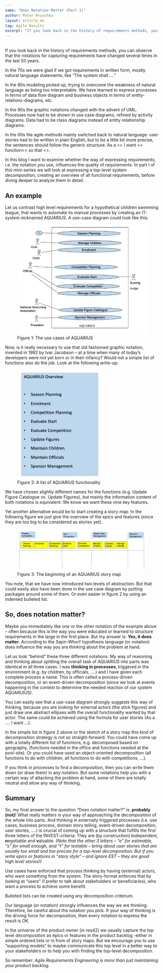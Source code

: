 ```yaml
---
name: "Does Notation Matter (Part 1)"
author: Peter Hruschka
layout: article_en
tag: Agile Results
excerpt: "If you look back in the history of requirements methods, you can observe that the notations for capturing requirements have changed several times in the last 50 years."
---
```

<br>
If you look back in the history of requirements methods, you can observe that the notations for capturing requirements have changed several times in the last 50 years.

In the 70s we were glad if we got requirements in written form, mostly natural language statements, like “The system shall ….”

In the 80s modeling picked up, trying to overcome the weakness of natural language as being too interpretable. We have learned to express processes in terms of data flow diagram and business objects in terms of entity-relations-diagrams, etc.

In the 90s the graphic notations changed with the advent of UML. Processes now had to be shown in use case diagrams, refined by activity diagrams. Data had to be class diagrams instead of entity relationship diagrams.

In the 00s the agile methods mainly switched back to natural language: user stories had to be written in plain English, but to be a little bit more precise, the sentences should follow the generic structure: As a <<user>> I want << function>> so that <<benefit>>.

In this blog I want to examine whether the way of expressing requirements, i.e. the notation you use, influences the quality of requirements. In part I of this mini-series we will look at expressing a top-level system decomposition, creating an overview of all functional requirements, before diving deeper to analyze them in detail.

## An example

Let us contrast high level requirements for a hypothetical children swimming league, that wants to automate its manual processes by creating an IT-system nicknamed AQUARIUS. A use-case diagram could look like this:

<figure>
  <img class="max800" src="/images/blog/doesNotationMatter.webp"/>
  <figcaption>Figure 1: The use cases of AQUARIUS</figcaption>
</figure>

Now, is it really necessary to use that old fashioned graphic notation, invented in 1992 by Ivar Jacobson – at a time when many of today’s developers were not yet born or in their infancy? Would not a simple list of functions also do the job. Look at the following write-up:

<figure>
  <img class="max500" src="/images/blog/doesNotationMatter2.webp"/>
  <figcaption>Figure 2: A list of AQUARIUS functionality</figcaption>
</figure>

We have chosen slightly different names for the functions (e.g. Update Figure Catalogue vs. Update Figures), but mainly the information content of both notations is equivalent: We know we want these nine key features.

Yet another alternative would be to start creating a story map. In the following figure we just give the overview of the epics and features (since they are too big to be considered as stories yet).

<figure>
  <img src="/images/blog/doesNotationMatter3.webp"/>
  <figcaption>Figure 3: The beginning of an AQUARIUS story map</figcaption>
</figure>

You note, that we have now introduced two levels of abstraction. But that could easily also have been done in the use case diagram by putting packages around some of them. Or even easier in figure 2 by using an indented bulleted list.

## So, does notation matter?

Maybe you immediately like one or the other notation of the example above – often because this is the way you were educated or learned to structure requirements in the large in the first place. But my answer is: **Yes, it does matter**. According to the Sapir–Whorf hypothesis language (or notation) does influence the way you are thinking about the problem at hand.

Let us look “behind” these three different notations. My way of reasoning and thinking about splitting the overall task of AQUARIUS into parts was identical in all three cases. I was **thinking in processes**, triggered in the environment (e.g. by children, by officials, ….) and I have given each complete process a name. This is often called a process-driven decomposition, or an event-driven decomposition (since we look at events happening in the context to determine the needed reaction of our system AQUARUIUS).

You can easily see that a use-case diagram strongly suggests this way of thinking, because you are looking for external actors (the stick figures) and just draw one abstract ellipses with the overall functionality wanted by that actor. The same could be achieved using the formula for user stories (As a …. I want …).

In the simple list in figure 2 above or the sketch of a story map this kind of decomposition strategy is not so straight-forward. You could have come up with a totally different list of functions, e.g. decomposed based on geography, (functions needed in the office and functions needed at the pool-site). Or you could have used an object-oriented decomposition (all functions to do with children, all functions to do with competitions, …).

If you think in processes to find a decomposition, then you can write them down (or draw them) in any notation. But some notations help you with a certain way of attacking the problem at hand, some of them are totally neutral and allow any way of thinking.

## Summary

So, my final answer to the question “Does notation matter?” is: **probably (not)**! What really matters is your way of approaching the decomposition of the whole into parts. And thinking in externally triggered processes (i.e. use cases, business process, domain story telling, event-driven decomposition, user stories, ….) is crucial of coming up with a structure that fulfills the first three letters of the INVEST-criteria: They are (by construction) **i**ndependent, **n**egotiable and **v**aluable. *(Note that the other 3 letters – “e” for estimable, “s” for small enough, and “t” for testable – bring about user stories that are usually too small and too precise for a top-level decomposition. But if you write epics or features in “story style” – and ignore EST –  they are good high level stories!)*

Use cases have enforced that process thinking by having (external) actors, who want something from the system. The story-format enforces that by looking at “users” (I prefer to talk about stakeholders or beneficiaries), who want a process to achieve some benefit.

Bulleted lists can be created using any decomposition criterium.

Our language (or notation) strongly influences the way we are thinking. Therefore, be careful about the notation you pick. If your way of thinking is the driving force for decomposition, then every notation to express the result is OK.

In the universe of the product owner (in req42) we usually capture the top level decomposition as epics or features in the product backlog -either in simple ordered lists or in from of story maps. But we encourage you to use “supporting models” to maybe communicate this top level in a better way to your stakeholders or to help you with finding the top-level decomposition.

So remember: *Agile Requirements Engineering is more than just maintaining your product backlog.*